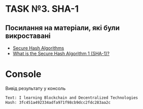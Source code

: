 # TASK №3. SHA-1

## Посилання на матеріали, які були викроставані
- <a href="https://brilliant.org/wiki/secure-hashing-algorithms/">Secure Hash Algorithms</a>
- <a href="https://justcryptography.com/sha-1/">What is the Secure Hash Algorithm 1 (SHA-1)?</a>
# Console
Вивід результату у консоль
~~~ bash
Text: I learning Blockchain and Decentralized Technologies 
Hash: 3fc451a492334adfa971f98cb9dcc2fdc283aa2c
~~~
